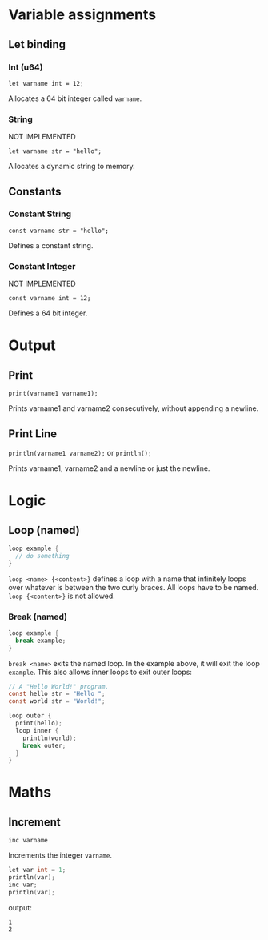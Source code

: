 # Variable assignments

## Let binding

### Int (u64)

`let varname int = 12;`

Allocates a 64 bit integer called `varname`.

### String

NOT IMPLEMENTED

`let varname str = "hello";`

Allocates a dynamic string to memory.

## Constants

### Constant String

`const varname str = "hello";`

Defines a constant string.

### Constant Integer

NOT IMPLEMENTED

`const varname int = 12;`

Defines a 64 bit integer.

# Output

## Print

`print(varname1 varname1);`

Prints varname1 and varname2 consecutively, without appending a newline.

## Print Line

`println(varname1 varname2);` or `println();`

Prints varname1, varname2 and a newline or just the newline.

# Logic

## Loop (named)

```c
loop example {
  // do something
}
```

`loop <name> {<content>}` defines a loop with a name that infinitely loops over whatever is between the two curly braces. All loops have to be named. `loop {<content>}` is not allowed. 

### Break (named)

```c
loop example {
  break example;
}
```

`break <name>` exits the named loop. In the example above, it will exit the loop `example`. This also allows inner loops to exit outer loops:

```c
// A "Hello World!" program.
const hello str = "Hello ";
const world str = "World!";

loop outer {
  print(hello);
  loop inner {
    println(world);
    break outer;
  }
}
```

# Maths

## Increment

`inc varname`

Increments the integer `varname`.

```c
let var int = 1;
println(var);
inc var;
println(var);
```
output:
```
1
2
```
